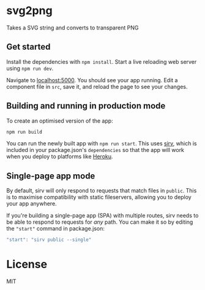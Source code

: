 # svg2png
Takes a SVG string and converts to transparent PNG

## Get started

Install the dependencies with `npm install`.
Start a live reloading web server using `npm run dev`.

Navigate to [localhost:5000](http://localhost:5000). You should see your app
running. Edit a component file in `src`, save it, and reload the page to see
your changes.


## Building and running in production mode

To create an optimised version of the app:

```bash
npm run build
```

You can run the newly built app with `npm run start`. This uses [sirv](https://github.com/lukeed/sirv), which is included in your package.json's `dependencies` so that the app will work when you deploy to platforms like [Heroku](https://heroku.com).


## Single-page app mode

By default, sirv will only respond to requests that match files in `public`. This is to maximise compatibility with static fileservers, allowing you to deploy your app anywhere.

If you're building a single-page app (SPA) with multiple routes, sirv needs to be able to respond to requests for *any* path. You can make it so by editing the `"start"` command in package.json:

```js
"start": "sirv public --single"
```

# License
MIT

